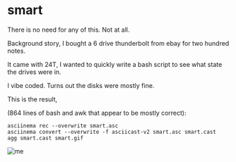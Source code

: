 # smart

There is no need for any of this.  Not at all.  

Background story, I bought a 6 drive thunderbolt from ebay for two hundred notes.  

It came with 24T, I wanted to quickly write a bash script to see what state the drives were in.  

I vibe coded.  Turns out the disks were mostly fine.

This is the result, 

(864 lines of bash and awk that appear to be mostly correct):

```
asciinema rec --overwrite smart.asc
asciinema convert --overwrite -f asciicast-v2 smart.asc smart.cast
agg smart.cast smart.gif
```


![me](https://github.com/DrCuff/smart/blob/main/smart.gif)

